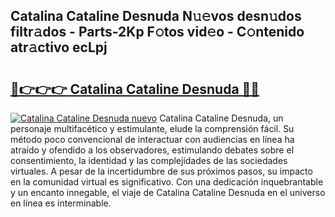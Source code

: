 ## Catalina Cataline Desnuda N𝚞𝚎vos desn𝚞dos filtr𝚊dos - Parts-2Kp F𝚘tos vid𝚎o - C𝚘ntenido atr𝚊ctivo ecLpj

# <h2><a href="http://mb8itq.tromn.icu/?c=Catalina+Cataline+Desnuda">🔗👉👉👉 Catalina Cataline Desnuda 🔗🔗</a></h2>

[![Catalina Cataline Desnuda nuevo](https://i.imgur.com/pEAQMta.gif)](http://mb8itq.tromn.icu/?c=Catalina+Cataline+Desnuda)
Catalina Cataline Desnuda, un personaje multifacético y estimulante, elude la comprensión fácil. Su método poco convencional de interactuar con audiencias en línea ha atraído y ofendido a los observadores, estimulando debates sobre el consentimiento, la identidad y las complejidades de las sociedades virtuales. A pesar de la incertidumbre de sus próximos pasos, su impacto en la comunidad virtual es significativo. Con una dedicación inquebrantable y un encanto innegable, el viaje de Catalina Cataline Desnuda en el universo en línea es interminable.
